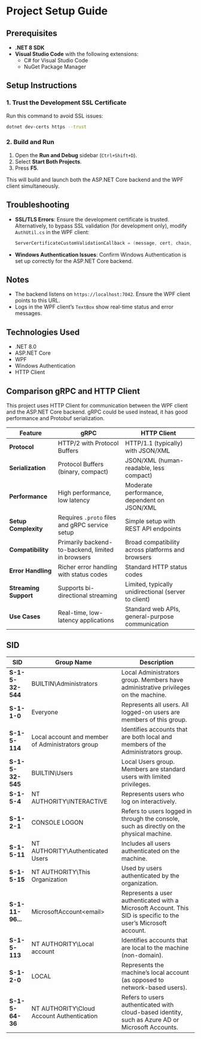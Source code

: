 
# Project Setup Guide

## Prerequisites

- **.NET 8 SDK**
- **Visual Studio Code** with the following extensions:
  - C# for Visual Studio Code
  - NuGet Package Manager

## Setup Instructions

### 1. Trust the Development SSL Certificate

Run this command to avoid SSL issues:

```bash
dotnet dev-certs https --trust
```

### 2. Build and Run

1. Open the **Run and Debug** sidebar (`Ctrl+Shift+D`).
2. Select **Start Both Projects**.
3. Press **F5**.

This will build and launch both the ASP.NET Core backend and the WPF client simultaneously.

## Troubleshooting

- **SSL/TLS Errors**: Ensure the development certificate is trusted. Alternatively, to bypass SSL validation (for development only), modify `AuthUtil.cs` in the WPF client:
  ```csharp
  ServerCertificateCustomValidationCallback = (message, cert, chain, sslPolicyErrors) => true
  ```

- **Windows Authentication Issues**: Confirm Windows Authentication is set up correctly for the ASP.NET Core backend.

## Notes

- The backend listens on `https://localhost:7042`. Ensure the WPF client points to this URL.
- Logs in the WPF client’s `TextBox` show real-time status and error messages.

## Technologies Used

- .NET 8.0
- ASP.NET Core
- WPF
- Windows Authentication
- HTTP Client

## Comparison gRPC and HTTP Client

This project uses HTTP Client for communication between the WPF client and the ASP.NET Core backend.
gRPC could be used instead, it has good performance and Protobuf serialization.

| Feature               | gRPC                                           | HTTP Client                                      |
|-----------------------|------------------------------------------------|--------------------------------------------------|
| **Protocol**          | HTTP/2 with Protocol Buffers                   | HTTP/1.1 (typically) with JSON/XML               |
| **Serialization**     | Protocol Buffers (binary, compact)             | JSON/XML (human-readable, less compact)          |
| **Performance**       | High performance, low latency                  | Moderate performance, dependent on JSON/XML      |
| **Setup Complexity**  | Requires `.proto` files and gRPC service setup | Simple setup with REST API endpoints             |
| **Compatibility**     | Primarily backend-to-backend, limited in browsers | Broad compatibility across platforms and browsers |
| **Error Handling**    | Richer error handling with status codes        | Standard HTTP status codes                       |
| **Streaming Support** | Supports bi-directional streaming              | Limited, typically unidirectional (server to client) |
| **Use Cases**         | Real-time, low-latency applications            | Standard web APIs, general-purpose communication |

## SID

| SID                                      | Group Name                                      | Description |
|------------------------------------------|-------------------------------------------------|-------------|
| **S-1-5-32-544**                         | BUILTIN\Administrators                          | Local Administrators group. Members have administrative privileges on the machine. |
| **S-1-1-0**                              | Everyone                                        | Represents all users. All logged-on users are members of this group. |
| **S-1-5-114**                            | Local account and member of Administrators group| Identifies accounts that are both local and members of the Administrators group. |
| **S-1-5-32-545**                         | BUILTIN\Users                                   | Local Users group. Members are standard users with limited privileges. |
| **S-1-5-4**                              | NT AUTHORITY\INTERACTIVE                        | Represents users who log on interactively. |
| **S-1-2-1**                              | CONSOLE LOGON                                   | Refers to users logged in through the console, such as directly on the physical machine. |
| **S-1-5-11**                             | NT AUTHORITY\Authenticated Users                | Includes all users authenticated on the machine. |
| **S-1-5-15**                             | NT AUTHORITY\This Organization                  | Used by users authenticated by the organization. |
| **S-1-11-96...**                         | MicrosoftAccount\<email>                        | Represents a user authenticated with a Microsoft Account. This SID is specific to the user’s Microsoft account. |
| **S-1-5-113**                            | NT AUTHORITY\Local account                      | Identifies accounts that are local to the machine (non-domain). |
| **S-1-2-0**                              | LOCAL                                           | Represents the machine’s local account (as opposed to network-based users). |
| **S-1-5-64-36**                          | NT AUTHORITY\Cloud Account Authentication       | Refers to users authenticated with cloud-based identity, such as Azure AD or Microsoft Accounts. |

